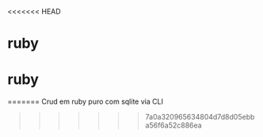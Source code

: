 <<<<<<< HEAD
# ruby
# ruby
=======
Crud em ruby puro com sqlite via CLI
>>>>>>> 7a0a320965634804d7d8d05ebba56f6a52c886ea
